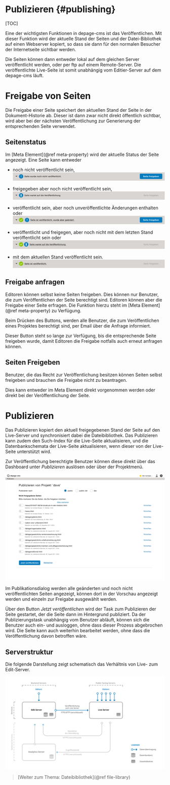 Publizieren     {#publishing}
===========

[TOC]

Eine der wichtigsten Funktionen in depage-cms ist das Veröffentlichen. Mit dieser Funktion wird der aktuelle Stand der Seiten und der Datei-Bibliothek auf einen Webserver kopiert, so dass sie dann für den normalen Besucher der Internetseite sichtbar werden.

Die Seiten können dann entweder lokal auf dem gleichen Server veröffentlicht werden, oder per ftp auf einem Remote-Server. Die veröffentlichte Live-Seite ist somit unabhängig vom Editier-Server auf dem depage-cms läuft.


Freigabe von Seiten
===================

Die Freigabe einer Seite speichert den aktuellen Stand der Seite in der Dokument-Historie ab. Dieser ist dann zwar nicht direkt öffentlich sichtbar, wird aber bei der nächsten Veröffentlichung zur Generierung der entsprechenden Seite verwendet.

Seitenstatus
------------

Im [Meta Element](@ref meta-property) wird der aktuelle Status der Seite angezeigt. Eine Seite kann entweder

- noch nicht veröffentlicht sein,
    ![](images/page-status-not-published.png)

- freigegeben aber noch nicht veröffentlicht sein,
    ![](images/page-status-released-waiting.png)

- veröffentlicht sein, aber noch unveröffentlichte Änderungen enthalten oder
    ![](images/page-status-changed.png)

- veröffentlicht und freigegen, aber noch nicht mit dem letzten Stand veröffentlicht sein oder
    ![](images/page-status-published-waiting.png)

- mit dem aktuellen Stand veröffentlicht sein.
    ![](images/page-status-published.png)



Freigabe anfragen
-----------------

Editoren können selbst keine Seiten freigeben. Dies können nur Benutzer, die zum Veröffentlichen der Seite berechtigt sind. Editoren können aber die Freigabe einer Seite erfragen. Die Funktion hierzu steht im [Meta Element](@ref meta-property) zu Verfügung.

Beim Drücken des Buttons, werden alle Benutzer, die zum Veröffentlichen eines Projektes berechtigt sind, per Email über die Anfrage informiert.

Dieser Button steht so lange zur Verfügung, bis die entsprechende Seite freigeben wurde, damit Editoren die Freigabe notfalls auch erneut anfragen können.


Seiten Freigeben
----------------

Benutzer, die das Recht zur Veröffentlichung besitzen können Seiten selbst freigeben und brauchen die Freigabe nicht zu beantragen.

Dies kann entweder im Meta Element direkt vorgenommen werden oder direkt bei der Veröffentlichung der Seite.


Publizieren
===========

Das Publizieren kopiert den aktuell freigegebenen Stand der Seite auf den Live-Server und synchronisiert dabei die Dateibibliothek. Das Publizieren kann zudem den Such-Index für die Live-Seite aktualisieren, und die Datenbankschemata der Live-Seite aktualisieren, wenn dieser von der Live-Seite unterstützt wird.

Zur Veröffentlichung berechtigte Benutzer können diese direkt über das Dashboard unter *Publizieren* auslösen oder über der Projektmenü.

![Der Publikationsdialog](images/publish.png)

Im Publikationsdialog werden alle geänderten und noch nicht veröffentlichten Seiten angezeigt, können dort in der Vorschau angezeigt werden und einzeln zur Freigabe ausgewählt werden.

Über den Button *Jetzt veröffentlichen* wird der Task zum Publizieren der Seite gestartet, der die Seite dann im Hintergrund publiziert. Da der Publizierungstask unabhängig vom Benutzer abläuft, können sich die Benutzer auch ein- und ausloggen, ohne dass dieser Prozess abgebrochen wird. Die Seite kann auch weiterhin bearbeitet werden, ohne dass die Veröffentlichung davon betroffen wäre.

Serverstruktur
--------------

Die folgende Darstellung zeigt schematisch das Verhältnis von Live- zum Edit-Server.

![Serverstruktur zwischen Live- and Edit-Server](images/server-structure-publishing.svg)



> [Weiter zum Thema: Dateibibliothek](@ref file-library)
